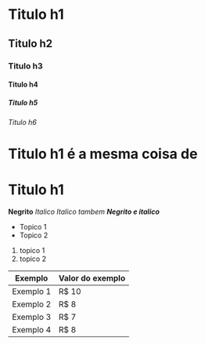 # Titulo h1
## Titulo h2
### Titulo h3
#### Titulo h4
##### Titulo h5
###### Titulo h6

# Titulo h1 é a mesma coisa de 
<h1> Titulo h1 </h1>


**Negrito**
*Italico*
_Italico tambem_
***Negrito e italico***

* Topico 1
* Topico 2

1. topico 1
2. topico 2

Exemplo   | Valor do exemplo
---------- | ------
Exemplo 1 | R$ 10
Exemplo 2 | R$ 8
Exemplo 3 | R$ 7
Exemplo 4 | R$ 8


